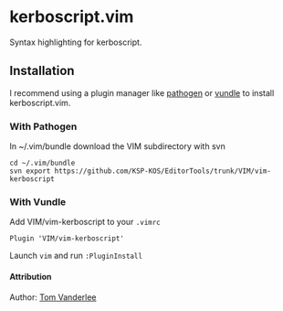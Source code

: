 # kerboscript.vim

Syntax highlighting for kerboscript.

## Installation

I recommend using a plugin manager like [pathogen](https://github.com/tpope/vim-pathogen) or [vundle](https://github.com/gmarik/Vundle.vim) to install kerboscript.vim.

### With Pathogen 

In ~/.vim/bundle download the VIM subdirectory with svn

    cd ~/.vim/bundle
    svn export https://github.com/KSP-KOS/EditorTools/trunk/VIM/vim-kerboscript

### With Vundle

Add VIM/vim-kerboscript to your `.vimrc`

    Plugin 'VIM/vim-kerboscript'

Launch `vim` and run `:PluginInstall`

#### Attribution

Author: [Tom Vanderlee](https://github.com/tomvanderlee)

